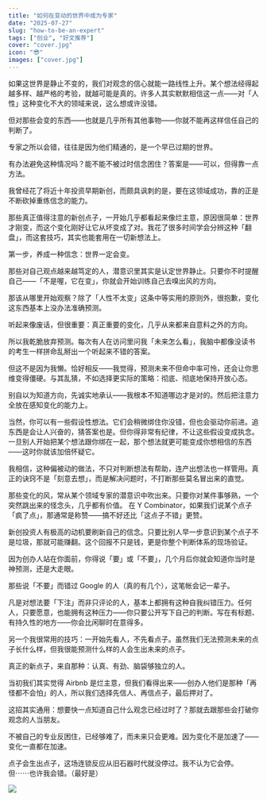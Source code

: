 ```yaml
---
title: "如何在变动的世界中成为专家"
date: "2025-07-27"
slug: "how-to-be-an-expert"
tags: ["创业", "好文推荐"]
cover: "cover.jpg"
icon: "😎"
images: ["cover.jpg"]
---
```

如果这世界是静止不变的，我们对观念的信心就能一路线性上升。某个想法经得起越多样、越严格的考验，就越可能是真的。许多人其实默默相信这一点——对「人性」这种变化不大的领域来说，这么想或许没错。



但对那些会变的东西——也就是几乎所有其他事物——你就不能再这样信任自己的判断了。



专家之所以会错，往往是因为他们精通的，是一个早已过期的世界。



有办法避免这种情况吗？能不能不被过时信念困住？答案是——可以，但得靠一点方法。



我曾经花了将近十年投资早期新创，而颇具讽刺的是，要在这领域成功，靠的正是不断砍掉重练信念的能力。



那些真正值得注意的新创点子，一开始几乎都看起来像烂主意，原因很简单：世界才刚变，而这个变化刚好让它从坏变成了对。我花了很多时间学会分辨这种「翻盘」，而这套技巧，其实也能套用在一切新想法上。



第一步，养成一种信念：世界一定会变。



那些对自己观点越来越笃定的人，潜意识里其实是认定世界静止。只要你不时提醒自己——「不是喔，它在变」，你就会开始训练自己去嗅出风的方向。



那该从哪里开始观察？除了「人性不太变」这条中等实用的原则外，很抱歉，变化这东西基本上没办法准确预测。



听起来像废话，但很重要：真正重要的变化，几乎从来都来自意料之外的方向。



所以我乾脆放弃预测。每次有人在访问里问我「未来怎么看」，我脑中都像没读书的考生一样拼命乱掰出一个听起来不错的答案。



但这不是因为我懒。恰好相反——我觉得，预测未来不但命中率可怜，还会让你思维变得僵硬。与其乱猜，不如选择更实际的策略：彻底、彻底地保持开放心态。



别自以为知道方向，先诚实地承认——我根本不知道哪边才是对的。然后把注意力全放在感知变化的能力上。



当然，你可以有一些假设性想法。它们会稍微绑住你没错，但也会驱动你前进。追东西是会让人兴奋的，猜答案也是。但你得非常有纪律，不让这些假设变成执念。
一旦别人开始把某个想法跟你绑在一起，那个想法就更可能变成你想相信的东西——这时你就该加倍怀疑它。



我相信，这种偏被动的做法，不只对判断想法有帮助，连产出想法也一样管用。真正的诀窍不是「刻意去想」，而是解决问题时，不打断那些莫名冒出来的直觉。



那些变化的风，常从某个领域专家的潜意识中吹出来。只要你对某件事够熟，一个突然跳出来的怪念头，几乎都有价值。
在 Y Combinator，如果我们说某个点子「疯了点」，那通常是称赞——搞不好还比「这点子不错」更赞。



新创投资人有极高的动机要刷新自己的信念。只要比别人早一步意识到某个点子不是垃圾，那就可能赚翻。这个回报不只是钱，更是你整个判断体系的现场验证。



因为创办人站在你面前，你得说「要」或「不要」，几个月后你就会知道你当时是神预测，还是大走眼。



那些说「不要」而错过 Google 的人（真的有几个），这笔帐会记一辈子。



凡是对想法要「下注」而非只评论的人，基本上都拥有这种自我纠错压力。任何人，只要愿意，也能拥有这种压力——你只要公开写下自己的判断。写在有标题、有持久性的地方——你会比闲聊时在意得多。



另一个我很常用的技巧：一开始先看人，不先看点子。虽然我们无法预测未来的点子长什么样，但我很能预测什么样的人会生出未来的点子。



真正的新点子，来自那种：认真、有劲、脑袋够独立的人。



当初我们其实觉得 Airbnb 是烂主意，但我们看得出来——创办人他们是那种「再怪都不会怕」的人，所以我们选择先信人、再信点子，最后押对了。



这招其实通用：想要快一点知道自己什么观念已经过时了？那就去跟那些会打破你观念的人当朋友。



不被自己的专业反困住，已经够难了，而未来只会更难。因为变化不是加速了——变化一直都在加速。



点子会生出点子，这场连锁反应从旧石器时代就没停过。我不认为它会停。
但⋯⋯也许我会错。（最好是）




![](https://prod-files-secure.s3.us-west-2.amazonaws.com/112d0858-5090-4d34-a606-b75eb8d65fd2/46476355-9cf3-4e99-9b7a-3531bc426380/1000202064.png?X-Amz-Algorithm=AWS4-HMAC-SHA256&X-Amz-Content-Sha256=UNSIGNED-PAYLOAD&X-Amz-Credential=ASIAZI2LB466TX6KQJS6%2F20251009%2Fus-west-2%2Fs3%2Faws4_request&X-Amz-Date=20251009T152820Z&X-Amz-Expires=3600&X-Amz-Security-Token=IQoJb3JpZ2luX2VjED8aCXVzLXdlc3QtMiJGMEQCIAfOJZxj0huIYYFetaY9%2FRKRvV5VP1FaTx3nzxHCaD5nAiBZx0%2FJsrKn%2B%2FgRLvn38AiiRk6cu98MlHONhBOJPWwSeCqIBAjY%2F%2F%2F%2F%2F%2F%2F%2F%2F%2F8BEAAaDDYzNzQyMzE4MzgwNSIMc%2BB2jdMwLifAp1aaKtwDr2dG%2BpPwFJcdHPNu9%2FfKG8epKaVllF%2BeWwMeBy8AQ%2B2z3xNW2WF55AubLuQMV1cZmzcy8eXUwS%2B%2BvIcX3EYmWFHaqPSgde1pyp%2F1B08krmdhaRgsvhSIm8DS4PF2Z6Z8CNAa4QZLHjB0ReuoUxbpitCMhnUx0Tg1Tm%2BLTF7SQQasGGpVfPag0WwGBIJbkWl5VmrvwOYdzW%2B54JPfUELMbLbOytJK5QJMYSNf1mvcbhQPQHZ83217iEKGwNjyCxvJJrnB7ROxnfiUZ%2FZP8OmjFn%2FqwndAeuPiK7r%2FFzMpQ8LTwONBe66Aku8m5cy2BdkRJLjeG8u5O3eK6aKyyCNHviWRUFnuyyGdnbdA06vVA7lo5NW9AUw2k56AnMY2D7W1GSAkUy%2Bj%2BVSBInjS6A1aE%2BrxbBpDfsrSU9ko8wzUjOh2pHv0av7bxLiGbPh7vDeqNFI%2BIK2DMkyQepKvwLIaMhu%2FQXT7kxooRz7BZ8D55sW1%2F4TKfMmuKLW0fFCNW5gIxf5xeSO3M%2B1sKd%2BHngcEW52boS1QE0kxi2b9ophbVBkQ8rxATIDVyGKNTBBuJBo3WM9jX16eAeN9Cr%2BNweATxG4ZieK1EG1lYJD3y4%2FQmlFa3mC%2FzwCffyWid2Iwi5KfxwY6pgEyMandW5fyyN10wjWMtjbvmkYTPY5CaVHjRaSUewez3ieFLY0665zzhwkQct9DErpbx5IJ4iUD8fu2p%2FKyiJ7T4mlGwo1srbtj8zoIw21%2F305uBgsVPYhIgX3wRfmi0gnubQ2I0xo3s65kTJVdIanTBCQXGIeUJmGOJHPGj4zx2y2WcoEEdvLVJcQuLKPIYo8grOnaFsut2aWbzhgPvq64JvRUxcik&X-Amz-Signature=c4b254c08b750c3a32b333fc67ccdd150759103ce888970ffb3fc821f3888560&X-Amz-SignedHeaders=host&x-amz-checksum-mode=ENABLED&x-id=GetObject)

